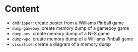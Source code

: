 # Content

- `dmdripper`: create poster from a Williams Pinball game
- `dump-gameboy`: create memory dump of a gameboy game
- `dump-nes`: create memory dump of a NES game
- `dump-wpc`: create memory dump of a Williams Pinball game
- `visualise`: create a diagram of a memory dump
